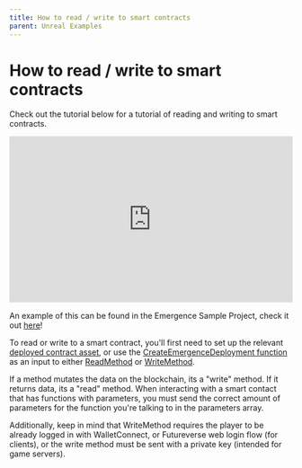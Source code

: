 ```yaml
---
title: How to read / write to smart contracts
parent: Unreal Examples
---
```


# How to read / write to smart contracts


Check out the tutorial below for a tutorial of reading and writing to smart contracts.
<iframe src="https://www.youtube.com/embed/thcO1Mx5AP8" style="aspect-ratio: 1.7; border: 0; width: 100%;" allowfullscreen="" scrolling="no" allow="accelerometer *; clipboard-write *; encrypted-media *; gyroscope *; picture-in-picture *; web-share *;"></iframe>

An example of this can be found in the Emergence Sample Project, check it out [here](https://github.com/CrucibleNetworksLtd/emergence-plugin-unreal/releases)!

To read or write to a smart contract, you'll first need to set up the relevant [deployed contract asset](./Unreal/AssetTypes), or use the [CreateEmergenceDeployment function](./Unreal/APIs/EmergenceCore/CreateEmergenceDeployment) as an input to either [ReadMethod](/Unreal/APIs/EmergenceBlockchainWallet/ReadMethod) or [WriteMethod](/Unreal/APIs/EmergenceBlockchainWallet/WriteMethod).

 If a method mutates the data on the blockchain, its a "write" method. If it returns data, its a "read" method. When interacting with a smart contact that has functions with parameters, you must send the correct amount of parameters for the function you're talking to in the parameters array.
 
 Additionally, keep in mind that WriteMethod requires the player to be already logged in with WalletConnect, or Futureverse web login flow (for clients), or the write method must be sent with a private key (intended for game servers). 

